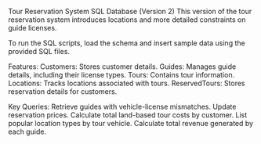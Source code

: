 Tour Reservation System SQL Database (Version 2)
This version of the tour reservation system introduces locations and more detailed constraints on guide licenses.

To run the SQL scripts, load the schema and insert sample data using the provided SQL files.

Features:
Customers: Stores customer details.
Guides: Manages guide details, including their license types.
Tours: Contains tour information.
Locations: Tracks locations associated with tours.
ReservedTours: Stores reservation details for customers.

Key Queries:
Retrieve guides with vehicle-license mismatches.
Update reservation prices.
Calculate total land-based tour costs by customer.
List popular location types by tour vehicle.
Calculate total revenue generated by each guide.
